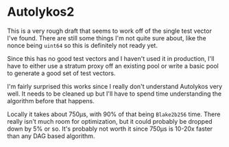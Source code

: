 # Autolykos2

This is a very rough draft that seems to work off of the
single test vector I've found. There are still some things
I'm not quite sure about, like the nonce being `uint64` so
this is definitely not ready yet.

Since this has no good test vectors and I haven't used it
in production, I'll have to either use a stratum proxy
off an existing pool or write a basic pool to generate
a good set of test vectors.

I'm fairly surprised this works since I really don't understand
Autolykos very well. It needs to be cleaned up but I'll have to 
spend time understanding the algorithm before that happens. 

Locally it takes about 750µs, with 90% of that being `Blake2b256`
time. There really isn't much room for optimization, but it could
probably be dropped down by 5% or so. It's probably not worth it
since 750µs is 10-20x faster than any DAG based algorithm.